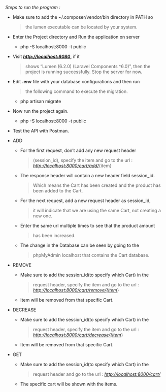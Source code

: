 *Steps to run the program :*

-   Make sure to add the \~/.composer/vendor/bin directory in PATH so
    > the lumen executable can be located by your system.

-   Enter the Project directory and Run the application on server

    -   php -S localhost:8000 -t public

-   Visit **[*http://localhost:8080*](http://localhost:8080),** if it
    > shows “Lumen (6.2.0) (Laravel Components \^6.0)”, then the project
    > is running successfully. Stop the server for now.

-   Edit **.env** file with your database configurations and then run
    > the following command to execute the migration.

    -   php artisan migrate

-   Now run the project again.

    -   php -S localhost:8000 -t public

-   Test the API with Postman.

-   ADD

    -   For the first request, don’t add any new request header
        > (session\_id), specify the item and go to the url :
        > [*http://localhost:8000/cart/add/*](http://localhost:8000/cart/add/cricketbat){item}

    -   The response header will contain a new header field session\_id.
        > Which means the Cart has been created and the product has been
        > added to the Cart.

    -   For the next request, add a new request header as session\_id,
        > it will indicate that we are using the same Cart, not creating
        > a new one.

    -   Enter the same url multiple times to see that the product amount
        > has been increased.

    -   The change in the Database can be seen by going to the
        > phpMyAdmin localhost that contains the Cart database.

-   REMOVE

    -   Make sure to add the session\_id(to specify which Cart) in the
        > request header, specify the item and go to the url :
        > [*http://localhost:8000/cart/remove/{item*](http://localhost:8000/cart/remove/%7Bitem)}

    -   Item will be removed from that specific Cart.

-   DECREASE

    -   Make sure to add the session\_id(to specify which Cart) in the
        > request header, specify the item and go to the url :
        > [*http://localhost:8000/cart/decrease/{item*](http://localhost:8000/cart/remove/%7Bitem)}

    -   Item will be removed from that specific Cart.

-   GET

    -   Make sure to add the session\_id(to specify which Cart) in the
        > request header and go to the url :
        > [*http://localhost:8000/cart/*](http://localhost:8000/cart/)

    -   The specific cart will be shown with the items.
